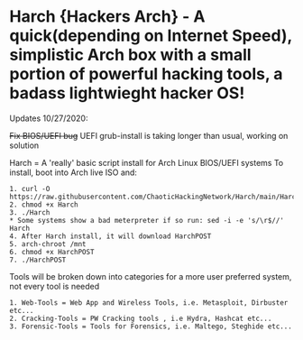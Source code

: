 # Harch {Hackers Arch} - A quick(depending on Internet Speed), simplistic Arch box with a small portion of powerful hacking tools, a badass lightwieght hacker OS!

Updates 10/27/2020:

~~Fix BIOS/UEFI bug~~
UEFI grub-install is taking longer than usual, working on solution 


Harch = A 'really' basic script install for Arch Linux BIOS/UEFI systems
  To install, boot into Arch live ISO and:
  
  
    1. curl -O https://raw.githubusercontent.com/ChaoticHackingNetwork/Harch/main/Harch
    2. chmod +x Harch
    3. ./Harch
    * Some systems show a bad meterpreter if so run: sed -i -e 's/\r$//' Harch 
    4. After Harch install, it will download HarchPOST
    5. arch-chroot /mnt
    6. chmod +x HarchPOST
    7. ./HarchPOST

Tools will be broken down into categories for a more user preferred system, not every tool is needed

    1. Web-Tools = Web App and Wireless Tools, i.e. Metasploit, Dirbuster etc...
    2. Cracking-Tools = PW Cracking tools , i.e Hydra, Hashcat etc...
    3. Forensic-Tools = Tools for Forensics, i.e. Maltego, Steghide etc...
    
    
  
